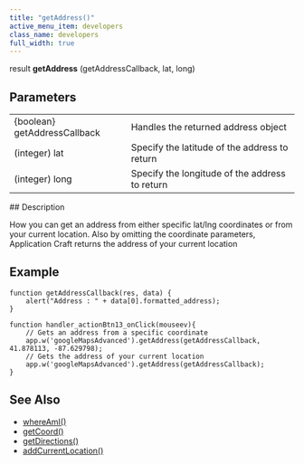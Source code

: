 ```yaml
---
title: "getAddress()"
active_menu_item: developers
class_name: developers
full_width: true
---
```



result **getAddress** (getAddressCallback, lat, long)

## Parameters

<table>
<tr>
<td width="202">
{boolean} getAddressCallback

</td>
<td width="14">
</td>
<td width="664">
Handles the returned address object

</td>
</tr>
<tr>
<td width="202">
(integer) lat

</td>
<td width="14">
</td>
<td width="664">
Specify the latitude of the address to return

</td>
</tr>
<tr>
<td width="202">
(integer) long

</td>
<td width="14">
</td>
<td width="664">
Specify the longitude of the address to return

</td>
</tr>
</table>
## Description

How you can get an address from either specific lat/lng coordinates or from your current location. Also by omitting the coordinate parameters, Application Craft returns the address of your current location

## Example 

    function getAddressCallback(res, data) {
        alert("Address : " + data[0].formatted_address);
    }
     
    function handler_actionBtn13_onClick(mouseev){
        // Gets an address from a specific coordinate
        app.w('googleMapsAdvanced').getAddress(getAddressCallback, 41.878113, -87.629798);
        // Gets the address of your current location
        app.w('googleMapsAdvanced').getAddress(getAddressCallback);
    }
   

## See Also

 - [whereAmI()](/developers/documentation/scripting-apis/client-api/widget-object-functions/advanced-maps/whereami)
 - [getCoord()](/developers/documentation/scripting-apis/client-api/widget-object-functions/advanced-maps/getcoord)
 - [getDirections()](/developers/documentation/scripting-apis/client-api/widget-object-functions/advanced-maps/getdirections)
 - [addCurrentLocation()](/developers/documentation/scripting-apis/client-api/widget-object-functions/advanced-maps/addcurrentlocation)


